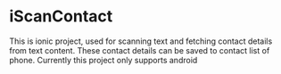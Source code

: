 # iScanContact
This is ionic project, used for scanning text and fetching contact details from text content. These contact details can be saved to contact list of phone. Currently this project only supports android
